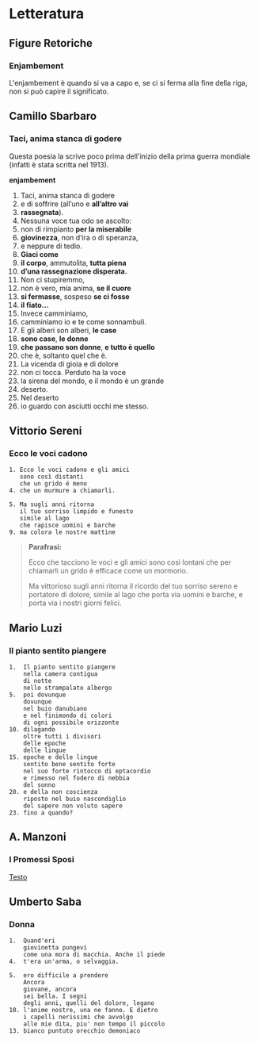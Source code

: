 # Letteratura

## Figure Retoriche

### Enjambement
L'enjambement è quando si va a capo e, se ci si ferma alla fine della riga, non si può capire il significato.

## Camillo Sbarbaro

### Taci, anima stanca di godere

Questa poesia la scrive poco prima dell'inizio della prima guerra mondiale (infatti è stata scritta nel 1913).

**enjambement**

1. Taci, anima stanca di godere
2. e di soffrire (all’uno e **all’altro vai**
3. **rassegnata**).
4. Nessuna voce tua odo se ascolto:
5. non di rimpianto **per la miserabile**
6. **giovinezza**, non d’ira o di speranza,
7. e neppure di tedio.
8. **Giaci come**
9. **il corpo**, ammutolita, **tutta piena**
10. **d’una rassegnazione disperata.**
11. Non ci stupiremmo,
12. non è vero, mia anima, **se il cuore**
13. **si fermasse**, sospeso **se ci fosse**
14. **il fiato…**
15. Invece camminiamo,
16. camminiamo io e te come sonnambuli.
17. E gli alberi son alberi, **le case**
18. **sono case**, **le donne**
19. **che passano son donne**, **e tutto è quello**
20. che è, soltanto quel che è.
21. La vicenda di gioia e di dolore
22. non ci tocca. Perduto ha la voce
23. la sirena del mondo, e il mondo è un grande
24. deserto.
25. Nel deserto
26. io guardo con asciutti occhi me stesso.

## Vittorio Sereni
### Ecco le voci cadono
```
1. Ecco le voci cadono e gli amici
   sono così distanti
   che un grido é meno
4. che un murmure a chiamarli.

5. Ma sugli anni ritorna
   il tuo sorriso limpido e funesto
   simile al lago
   che rapisce uomini e barche
9. ma colora le nostre mattine
```

> **Parafrasi:**
>
> Ecco che tacciono le voci e gli amici sono così lontani che per chiamarli un grido è efficace come un mormorio.
>
> Ma vittorioso sugli anni ritorna il ricordo del tuo sorriso sereno e portatore di dolore, simile al lago che porta via uomini e barche, e porta via i nostri giorni felici.

## Mario Luzi
### Il pianto sentito piangere
```
1.  Il pianto sentito piangere
    nella camera contigua
    di notte
    nello strampalato albergo
5.  poi dovunque
    dovunque
    nel buio danubiano
    e nel finimondo di colori
    di ogni possibile orizzonte
10. dilagando
    oltre tutti i divisori
    delle epoche
    delle lingue
15. epoche e delle lingue
    sentito bene sentito forte
    nel suo forte rintocco di eptacordio
    e rimesso nel fodero di nebbia
    del sonno
20. e della non coscienza
    riposto nel buio nascondiglio
    del sapere non voluto sapere
23. fino a quando?
```

## A. Manzoni
### I Promessi Sposi
[Testo](./i-promessi-sposi.md)

## Umberto Saba
### Donna
```
1.  Quand'eri
    giovinetta pungevi
    come una mora di macchia. Anche il piede
4.  t'era un'arma, o selvaggia.

5.  ero difficile a prendere
    Ancora
    giovane, ancora
    sei bella. I segni
    degli anni, quelli del dolore, legano
10. l'anime nostre, una ne fanno. E dietro
    i capelli nerissimi che avvolgo
    alle mie dita, piu' non tempo il piccolo
13. bianco puntuto orecchio demoniaco
```